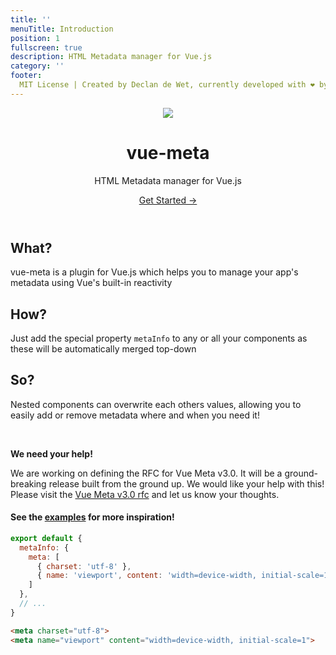 ```yaml
---
title: ''
menuTitle: Introduction
position: 1
fullscreen: true
description: HTML Metadata manager for Vue.js
category: ''
footer:
  MIT License | Created by Declan de Wet, currently developed with ❤ by Nuxt.js core-team & contributors
---
```


<header class="flex flex-col items-center">

![](/icon.png)

# vue-meta

<p class="text-xl">
  HTML Metadata manager for Vue.js
</p>
<a href="/guide" class="rounded bg-primary-100 dark:bg-primary-900 text-primary-500 text-lg font-medium px-3 py-1 inline-block">
  Get Started →
</a>
</p>

</header>

<div class="flex md:flex-row gap-4 flex-col">
<div class="w-full">

## What?
vue-meta is a plugin for Vue.js which helps you to manage your app's metadata using Vue's built-in reactivity

</div>
<div class="w-full">

## How?
Just add the special property `metaInfo` to any or all your components as these will be automatically merged top-down

</div>
<div class="w-full">

## So?
Nested components can overwrite each others values, allowing you to easily add or remove metadata where and when you need it!

</div>
</div>

<br>

<alert type="info">

**We need your help!**

We are working on defining the RFC for Vue Meta v3.0. It will be a ground-breaking release built from the ground up. We would like your help with this! Please visit the [Vue Meta v3.0 rfc](https://github.com/nuxt/rfcs/issues/19) and let us know your thoughts.

</alert>

#### See the [examples](https://github.com/nuxt/vue-meta/tree/master/examples) for more inspiration!


<code-group>
  <code-block label="Component" active>

  ```js
  export default {
    metaInfo: {
      meta: [
        { charset: 'utf-8' },
        { name: 'viewport', content: 'width=device-width, initial-scale=1' }
      ]
    },
    // ...
  }
  ```

  </code-block>
  <code-block label="Rendered HTML">

  ```html
  <meta charset="utf-8">
  <meta name="viewport" content="width=device-width, initial-scale=1">
  ```

  </code-block>
</code-group>
